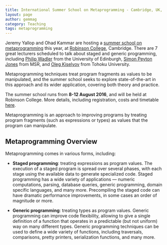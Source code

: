 ```yaml
---
title: International Summer School on Metaprogramming - Cambridge, UK, 8-12 August
layout: page
author: gemmag
category: Teaching
tags: metaprogramming
---
```


Jeremy Yallop and Ohad Kammar are hosting a [summer school on
metaprogramming](http://www.cl.cam.ac.uk/events/metaprog2016/) this
year, at [Robinson College](http://www.robinson.cam.ac.uk/), Cambridge.
There are 7 great lecturers scheduled to talk about staged and generic
programming, including [Philip
Wadler](http://homepages.inf.ed.ac.uk/wadler/) from the University of
Edinburgh, [Simon Peyton
Jones](http://research.microsoft.com/en-us/people/simonpj/) from MSR,
and [Oleg Kiselyov](http://okmij.org/ftp/) from Tohoku University.

Metaprogramming techniques treat program fragments as values to be
manipulated, and the summer school seeks to explore state-of-the-art in
this approach and its wider application, covering both theory and
practice.

The summer school runs from **8-12 August 2016**, and will be held at
Robinson College. More details, including registration, costs and
timetable [here](http://www.cl.cam.ac.uk/events/metaprog2016/).

Metaprogramming is an approach to improving programs by treating program
fragments (such as expressions or types) as values that the program can
manipulate.

Metaprogramming Overview
------------------------

Metaprogramming comes in various forms, including:

-   **Staged programming**: treating expressions as program values. The
    execution of a staged program is spread over several phases, with
    each stage using the available data to generate specialized code.
    Staged programming has a wide variety of applications — numeric
    computations, parsing, database queries, generic programming, domain
    specific languages, and many more. Precompiling the staged code can
    have dramatic performance improvements, in some cases an order of
    magnitude or more.

<!-- -->

-   **Generic programming**: treating types as program values. Generic
    programming can improve code flexibility, allowing to give a single
    definition of a function that operates in a predictable (but not
    uniform) way on many different types. Generic programming techniques
    can be used to define a wide variety of functions, including
    traversals, comparisons, pretty printers, serialization functions,
    and many more.
